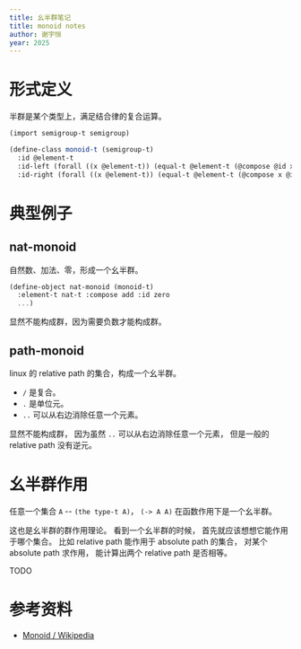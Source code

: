 ```yaml
---
title: 幺半群笔记
title: monoid notes
author: 谢宇恒
year: 2025
---
```


# 形式定义

半群是某个类型上，满足结合律的复合运算。

```scheme
(import semigroup-t semigroup)

(define-class monoid-t (semigroup-t)
  :id @element-t
  :id-left (forall ((x @element-t)) (equal-t @element-t (@compose @id x) x))
  :id-right (forall ((x @element-t)) (equal-t @element-t (@compose x @id) x)))
```

# 典型例子

## nat-monoid

自然数、加法、零，形成一个幺半群。

```scheme
(define-object nat-monoid (monoid-t)
  :element-t nat-t :compose add :id zero
  ...)
```

显然不能构成群，因为需要负数才能构成群。

## path-monoid

linux 的 relative path 的集合，构成一个幺半群。

- `/` 是复合。
- `.` 是单位元。
- `..` 可以从右边消除任意一个元素。

显然不能构成群，
因为虽然 `..` 可以从右边消除任意一个元素，
但是一般的 relative path 没有逆元。

# 幺半群作用

任意一个集合 `A` -- `(the type-t A)`，
`(-> A A)` 在函数作用下是一个幺半群。

这也是幺半群的群作用理论。
看到一个幺半群的时候，
首先就应该想想它能作用于哪个集合。
比如 relative path 能作用于 absolute path 的集合，
对某个 absolute path 求作用，
能计算出两个 relative path 是否相等。

TODO

# 参考资料

- [Monoid / Wikipedia](https://en.wikipedia.org/wiki/Monoid)
